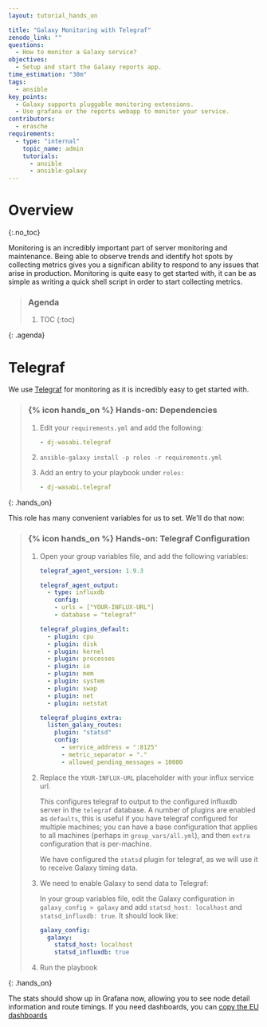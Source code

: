 ```yaml
---
layout: tutorial_hands_on

title: "Galaxy Monitoring with Telegraf"
zenodo_link: ""
questions:
  - How to monitor a Galaxy service?
objectives:
  - Setup and start the Galaxy reports app.
time_estimation: "30m"
tags:
  - ansible
key_points:
  - Galaxy supports pluggable monitoring extensions.
  - Use grafana or the reports webapp to monitor your service.
contributors:
  - erasche
requirements:
  - type: "internal"
    topic_name: admin
    tutorials:
      - ansible
      - ansible-galaxy
---
```



# Overview
{:.no_toc}

Monitoring is an incredibly important part of server monitoring and maintenance. Being able to observe trends and identify hot spots by collecting metrics gives you a significan ability to respond to any issues that arise in production. Monitoring is quite easy to get started with, it can be as simple as writing a quick shell script in order to start collecting metrics.


> ### Agenda
>
> 1. TOC
> {:toc}
>
{: .agenda}

# Telegraf

We use [Telegraf](https://github.com/influxdata/telegraf) for monitoring as it is incredibly easy to get started with.

> ### {% icon hands_on %} Hands-on: Dependencies
>
> 1. Edit your `requirements.yml` and add the following:
>
>    ```yaml
>    - dj-wasabi.telegraf
>    ```
>
> 2. `ansible-galaxy install -p roles -r requirements.yml`
>
> 3. Add an entry to your playbook under `roles:`
> 
>    ```yaml
>    - dj-wasabi.telegraf
>    ```
>
{: .hands_on}

This role has many convenient variables for us to set. We'll do that now:

> ### {% icon hands_on %} Hands-on: Telegraf Configuration
>
> 1. Open your group variables file, and add the following variables:
>
>    ```yaml
>    telegraf_agent_version: 1.9.3
>
>    telegraf_agent_output:
>      - type: influxdb
>        config:
>        - urls = ["YOUR-INFLUX-URL"]
>        - database = "telegraf"
>
>    telegraf_plugins_default:
>      - plugin: cpu
>      - plugin: disk
>      - plugin: kernel
>      - plugin: processes
>      - plugin: io
>      - plugin: mem
>      - plugin: system
>      - plugin: swap
>      - plugin: net
>      - plugin: netstat
>
>    telegraf_plugins_extra:
>      listen_galaxy_routes:
>        plugin: "statsd"
>        config:
>          - service_address = ":8125"
>          - metric_separator = "."
>          - allowed_pending_messages = 10000
>    ```
> 
> 2. Replace the `YOUR-INFLUX-URL` placeholder with your influx service url.
>
>    This configures telegraf to output to the configured influxdb server in the `telegraf` database. A number of plugins are enabled as `defaults`, this is useful if you have telegraf configured for multiple machines; you can have a base configuration that applies to all machines (perhaps in `group_vars/all.yml`), and then `extra` configuration that is per-machine.
>
>    We have configured the `statsd` plugin for telegraf, as we will use it to receive Galaxy timing data.
>
> 2. We need to enable Galaxy to send data to Telegraf:
>
>    In your group variables file, edit the Galaxy configuration in` galaxy_config > galaxy` and add `statsd_host: localhost` and `statsd_influxdb: true`. It should look like:
>
>    ```yaml
>    galaxy_config:
>      galaxy:
>        statsd_host: localhost
>        statsd_influxdb: true
>    ```
>
> 3. Run the playbook
>
{: .hands_on}

The stats should show up in Grafana now, allowing you to see node detail information and route timings. If you need dashboards, you can [copy the EU dashboards](http://influx.training.galaxyproject.eu:8080/d/000000023/node-detail?orgId=1)
